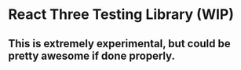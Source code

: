 # React Three Testing Library (WIP)

## This is extremely experimental, but could be pretty awesome if done properly.